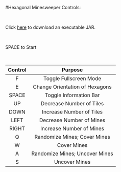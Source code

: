 #Hexagonal Minesweeper Controls:

&nbsp;

Click [here](http://carsoncraig.me/jar/HexagonalMinesweeper.jar) to download an executable JAR.

&nbsp;
 
SPACE to Start
 
&nbsp;
 
|Control|Purpose|
|:-:|:-:|
|F | Toggle Fullscreen Mode|
|E | Change Orientation of Hexagons|
|SPACE | Toggle Information Bar|
|UP | Decrease Number of Tiles|
|DOWN | Increase Number of Tiles|
|LEFT | Decrease Number of Mines|
|RIGHT | Increase Number of Mines|
|Q | Randomize Mines; Cover Mines |
|W | Cover Mines|
|A | Randomize Mines; Uncover Mines|
|S | Uncover Mines|
